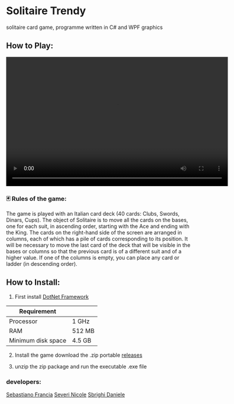 # Solitaire Trendy
solitaire card game, programme written in C# and WPF graphics                                                                                                     
## How to Play:
<video width="600" height="350" controls>
  <source src=".Source\2024-05-11 18-19-03.mp4" type="video/mp4">
</video>


### 🃏 Rules of the game:
The game is played with an Italian card deck (40 cards: Clubs, Swords, Dinars, Cups).
The object of Solitaire is to move all the cards on the bases, one for each suit, in ascending order, starting with the Ace and ending with the King.
The cards on the right-hand side of the screen are arranged in columns, each of which has a pile of cards corresponding to its position.
It will be necessary to move the last card of the deck that will be visible in the bases or columns so that the previous card is of a different suit and of a higher value.
If one of the columns is empty, you can place any card or ladder (in descending order). 

## How to Install:
1. First install [DotNet Framework](https://dotnet.microsoft.com/en-us/download)

| Requirement |             |
|-------------|-------------|
| Processor   | 	1 GHz     |
| RAM	        |   512 MB    |
| Minimum disk space |	4.5 GB |

2. Install the game
download the .zip portable [releases](https://github.com/SebastianoFrancia/Solitaire-Trendy-WPF/releases)

3. unzip the zip package and run the executable .exe file


### developers:
[Sebastiano Francia](https://github.com/SebastianoFrancia)
[Severi Nicole](https://github.com/nicoleSeverii)
[Sbrighi Daniele](https://github.com/pataccon)
